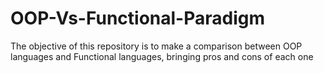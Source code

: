 # OOP-Vs-Functional-Paradigm
The objective of this repository is to make a comparison between OOP languages ​​and Functional languages, bringing pros and cons of each one
